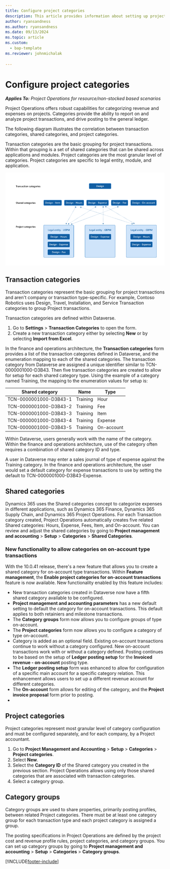 ```yaml
---
title: Configure project categories
description: This article provides information about setting up project categories.
author: ryansandness
ms.author: ryansandness
ms.date: 09/13/2024
ms.topic: article
ms.custom: 
  - bap-template
ms.reviewer: johnmichalak

---
```


# Configure project categories

_**Applies To:** Project Operations for resource/non-stocked based scenarios_

Project Operations offers robust capabilities for categorizing revenue and expenses on projects. Categories provide the ability to report on and analyze project transactions, and drive posting to the general ledger.

The following diagram illustrates the correlation between transaction categories, shared categories, and project categories.

Transaction categories are the basic grouping for project transactions. Within that grouping is a set of shared categories that can be shared across applications and modules. Project categories are the most granular level of categories. Project categories are specific to legal entity, module, and application.

![Correlation between transaction categories, shared categories, and project categories.](media/project-categories.png)

## Transaction categories

Transaction categories represent the basic grouping for project transactions and aren't company or transaction type-specific. For example, Contoso Robotics uses Design, Travel, Installation, and Service Transaction categories to group Project transactions.

Transaction categories are defined within Dataverse.
1. Go to **Settings** \> **Transaction Categories** to open the form. 
2. Create a new transaction category either by selecting **New** or by selecting **Import from Excel**.

In the finance and operations architecture, the **Transaction categories** form provides a list of the transaction categories defined in Dataverse, and the enumeration mapping to each of the shared categories. The transaction category from Dataverse are assigned a unique identifier similar to TCN-0000001000-D3B43. Then five transaction categories are created to allow for setup for each shared category type. Using the example of a category named Training, the mapping to the enumeration values for setup is:

| Shared category        | Name | Type |
|------------------------|------|------|
| TCN-0000001000-D3B43-1 | Training | Hour |
| TCN-0000001000-D3B43-2 | Training | Fee |
| TCN-0000001000-D3B43-3 | Training | Item |
| TCN-0000001000-D3B43-4 | Training | Expense |
| TCN-0000001000-D3B43-5 | Training | On-account |

Within Dataverse, users generally work with the name of the category. Within the finance and operations architecture, use of the category often requires a combination of shared category ID and type.

A user in Dataverse may enter a sales journal of type of expense against the Training category. In the finance and operations architecture, the user would set a default category for expense transactions to use by setting the default to TCN-0000001000-D3B43-Expense.


## Shared categories

Dynamics 365 uses the Shared categories concept to categorize expenses in different applications, such as Dynamics 365 Finance, Dynamics 365 Supply Chain, and Dynamics 365 Project Operations. For each Transaction category created, Project Operations automatically creates five related Shared categories: Hours, Expense, Fees, Item, and On-account. You can review and adjust the shared categories by going to **Project management and accounting** \> **Setup** \> **Categories** \> **Shared Categories**.

### New functionality to allow categories on on-account type transactions

With the 10.0.41 release, there's a new feature that allows you to create a shared category for on-account type transactions. Within **Feature management**, the **Enable project categories for on-account transactions** feature is now available. New functionality enabled by this feature includes:

- New transaction categories created in Dataverse now have a fifth shared category available to be configured.
- **Project management and accounting parameters** has a new default setting to default the category for on-account transactions. This default applies to both retainiers and milestone transactions.
- The **Category groups** form now allows you to configure groups of type on-account. 
- The **Project categories** form now allows you to configure a category of type on-account.
- Category is added as an optional field. Existing on-account transactions continue to work without a category configured. New on-account transactions work with or without a category defined. Posting continues to be based on the setup of **Ledger posting setup** for the **Invoiced revenue - on-account** posting type.
- The **Ledger posting setup** form was enhanced to allow for configuration of a specific main account for a specific category relation. This enhancement allows users to set up a different revenue account for different categories.
- The **On-account** form allows for editing of the category, and the **Project invoice proposal** form prior to posting.
- 
## Project categories

Project categories represent most granular level of category configuration and must be configured separately, and for each company, by a Project accountant.

1. Go to **Project Management and Accounting** \> **Setup** \> **Categories** \> **Project categories**.
2. Select **New**.
3. Select the **Category ID** of the Shared category you created in the previous section. Project Operations allows using only those shared categories that are associated with transaction categories.
4. Select a category group.
 


## Category groups

Category groups are used to share properties, primarily posting profiles, between related Project categories. There must be at least one category group for each transaction type and each project category is assigned a group.

The posting specifications in Project Operations are defined by the project cost and revenue profile rules, project categories, and category groups. You can set up category groups by going to **Project management and accounting** \> **Setup** \> **Categories** \> **Category groups**.


[!INCLUDE[footer-include](../includes/footer-banner.md)]
